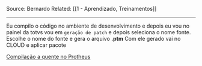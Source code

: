 Source: Bernardo
Related: [[1 - Aprendizado, Treinamentos]]

---

Eu compilo o código no ambiente de desenvolvimento e depois eu vou no painel da totvs vou em `geração de patch` e depois seleciona o nome fonte.
Escolhe o nome do fonte e gera o arquivo **.ptm**
Com ele gerado vai no CLOUD e aplicar pacote

[Compilação a quente no Protheus](https://terminaldeinformacao.com/2017/03/03/como-fazer-uma-compilacao-quente-protheus-troca-de-rpo/)
